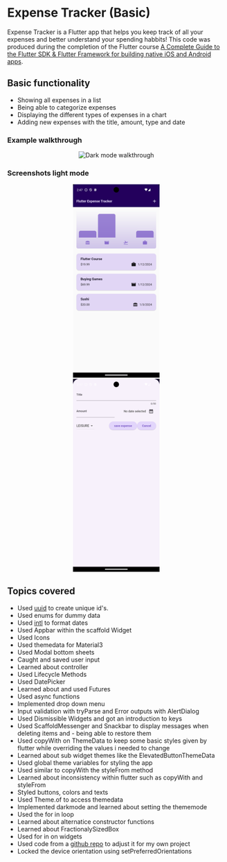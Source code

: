 # Expense Tracker (Basic)

Expense Tracker is a Flutter app that helps you keep track of all your expenses and better understand your spending habbits! This code was produced during the completion of the Flutter course [A Complete Guide to the Flutter SDK & Flutter Framework for building native iOS and Android apps](https://www.udemy.com/course/learn-flutter-dart-to-build-ios-android-apps/learn/lecture/37130436#overview).

## Basic functionality
- Showing all expenses in a list
- Being able to categorize expenses
- Displaying the different types of expenses in a chart
- Adding new expenses with the title, amount, type and date

### Example walkthrough 
<div align="center">
  <img src="walkthrough_dark_mode.gif" alt="Dark mode walkthrough" width="200"/>
</div>

### Screenshots light mode
<div align="center">
  <img src="expenses_light_mode.png" alt="Dark mode walkthrough" width="200"/>
</div>
<div align="center">
  <img src="new_expense_light_mode.png" alt="Dark mode walkthrough" width="200"/>
</div>


## Topics covered

- Used [uuid](https://pub.dev/packages/uuid) to create unique id's.
- Used enums for dummy data
- Used [intl](https://pub.dev/packages/intl) to format dates
- Used Appbar within the scaffold Widget
- Used Icons
- Used themedata for Material3
- Used Modal bottom sheets
- Caught and saved user input
- Learned about controller
- Used Lifecycle Methods
- Used DatePicker
- Learned about and used Futures
- Used async functions
- Implemented drop down menu
- Input validation with tryParse and Error outputs with AlertDialog
- Used Dismissible Widgets and got an introduction to keys
- Used ScaffoldMessenger and Snackbar to display messages when deleting items and - being able to restore them
- Used copyWith on ThemeData to keep some basic styles given by flutter while overriding the values i needed to change
- Learned about sub widget themes like the ElevatedButtonThemeData
- Used global theme variables for styling the app
- Used similar to copyWith the styleFrom method
- Learned about inconsistency within flutter such as copyWith and styleFrom
- Styled buttons, colors and texts
- Used Theme.of to access themedata
- Implemented darkmode and learned about setting the thememode
- Used the for in loop
- Learned about alternatice constructor functions
- Learned about FractionalySizedBox
- Used for in on widgets
- Used code from a [github repo](https://github.com/academind/flutter-complete-guide-course-resources/tree/main/Lecture%20Attachments/05%20Interactivity%20%26%20Theming/chart) to adjust it for my own project
- Locked the device orientation using setPreferredOrientations